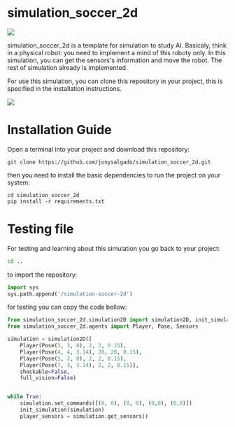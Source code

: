 # simulation_soccer_2d

<img src="https://img.shields.io/static/v1?label=Version&message=1.0.0&color=7159c1?style=for-the-badge"/> 

simulation_soccer_2d is a template for simulation to study AI. Basicaly, think in a physical 
robot: you need to implement a mind of this roboty only. In this simulation, you can get 
the sensors's information and move the robot. The rest of simulation already is implemented.

For use this simulation, you can clone this repository in your project, this is specified 
in the installation instructions.

![](https://user-images.githubusercontent.com/50979367/80439962-0ff43000-88de-11ea-84db-4bef850e44b3.png)

# Installation Guide

Open a terminal into your project and download this repository:

`git clone https://github.com/jonysalgado/simulation_soccer_2d.git`

then you need to install the basic dependencies to run the project on your system:

```
cd simulation_soccer_2d
pip install -r requirements.txt
```

# Testing file

For testing and learning about this simulation you go back to your project:

```bash
cd ..
```
to import the repository:

```python
import sys
sys.path.append('/simulation-soccer-2d')
```

for testing you can copy the code bellow:

```python
from simulation_soccer_2d.simulation2D import simulation2D, init_simulation
from simulation_soccer_2d.agents import Player, Pose, Sensors

simulation = simulation2D([
    Player(Pose(3, 3, 0), 2, 2, 0.15), 
    Player(Pose(4, 4, 3.14), 20, 20, 0.15),
    Player(Pose(5, 3, 0), 2, 2, 0.15),
    Player(Pose(7, 3, 3.14), 2, 2, 0.15)],
    shockable=False,
    full_vision=False)


while True:
    simulation.set_commands([(0, 0), (0, 0), (0,0), (0,0)])
    init_simulation(simulation)
    player_sensors = simulation.get_sensors()
```

